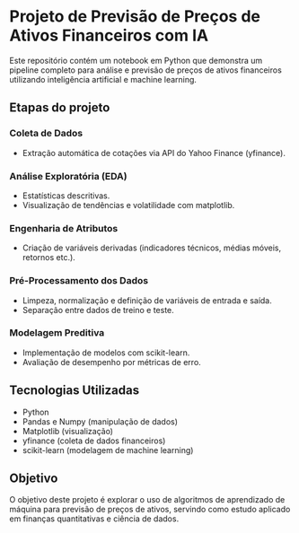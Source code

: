 # Projeto de Previsão de Preços de Ativos Financeiros com IA

Este repositório contém um notebook em Python que demonstra um pipeline completo para análise e previsão de preços de ativos financeiros utilizando inteligência artificial e machine learning.

## Etapas do projeto

### Coleta de Dados  
- Extração automática de cotações via API do Yahoo Finance (yfinance).

### Análise Exploratória (EDA)  
- Estatísticas descritivas.  
- Visualização de tendências e volatilidade com matplotlib.

### Engenharia de Atributos  
- Criação de variáveis derivadas (indicadores técnicos, médias móveis, retornos etc.).

### Pré-Processamento dos Dados  
- Limpeza, normalização e definição de variáveis de entrada e saída.  
- Separação entre dados de treino e teste.

### Modelagem Preditiva  
- Implementação de modelos com scikit-learn.  
- Avaliação de desempenho por métricas de erro.

## Tecnologias Utilizadas
- Python  
- Pandas e Numpy (manipulação de dados)  
- Matplotlib (visualização)  
- yfinance (coleta de dados financeiros)  
- scikit-learn (modelagem de machine learning)  

## Objetivo
O objetivo deste projeto é explorar o uso de algoritmos de aprendizado de máquina para previsão de preços de ativos, servindo como estudo aplicado em finanças quantitativas e ciência de dados.
